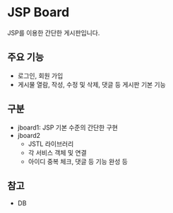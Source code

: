 # JSP Board

JSP를 이용한 간단한 게시판입니다.

## 주요 기능

- 로그인, 회원 가입
- 게시물 열람, 작성, 수정 및 삭제, 댓글 등 게시판 기본 기능

## 구분

- jboard1: JSP 기본 수준의 간단한 구현
- jboard2
  - JSTL 라이브러리
  - 각 서비스 객체 및 연결
  - 아이디 중복 체크, 댓글 등 기능 완성 등
  
## 참고

- DB 
